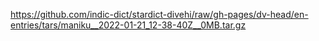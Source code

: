 https://github.com/indic-dict/stardict-divehi/raw/gh-pages/dv-head/en-entries/tars/maniku__2022-01-21_12-38-40Z__0MB.tar.gz  
